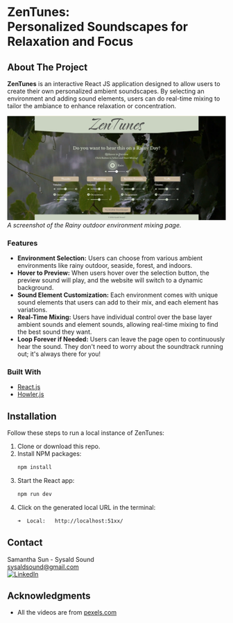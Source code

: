 # ZenTunes: <br> Personalized Soundscapes for Relaxation and Focus

<!-- ABOUT THE PROJECT -->

## About The Project

**ZenTunes** is an interactive React JS application designed to allow users to create their own personalized ambient soundscapes. By selecting an environment and adding sound elements, users can do real-time mixing to tailor the ambiance to enhance relaxation or concentration.

![screenshot of rainy page](public/assets/images/Rainy-Page.png)
_A screenshot of the Rainy outdoor environment mixing page._



### Features

- **Environment Selection:** Users can choose from various ambient environments like rainy outdoor, seaside, forest, and indoors.
- **Hover to Preview:** When users hover over the selection button, the preview sound will play, and the website will switch to a dynamic background.
- **Sound Element Customization:** Each environment comes with unique sound elements that users can add to their mix, and each element has variations.
- **Real-Time Mixing:** Users have individual control over the base layer ambient sounds and element sounds, allowing real-time mixing to find the best sound they want.
- **Loop Forever if Needed:** Users can leave the page open to continuously hear the sound. They don't need to worry about the soundtrack running out; it's always there for you!

### Built With

- [React.js]
- [Howler.js]

<!-- GETTING STARTED -->

## Installation

Follow these steps to run a local instance of ZenTunes:

1. Clone or download this repo.
2. Install NPM packages:
   ```sh
   npm install
   ```
3. Start the React app:
   ```sh
   npm run dev
   ```
4. Click on the generated local URL in the terminal:
   ```sh
   ➜  Local:   http://localhost:51xx/
   ```

<!-- CONTACT -->

## Contact

Samantha Sun - Sysald Sound  
sysaldsound@gmail.com  
[![LinkedIn][linkedin-shield]][linkedin-url]

<!-- ACKNOWLEDGMENTS -->

## Acknowledgments

- All the videos are from [pexels.com]

<!-- MARKDOWN LINKS & IMAGES -->

[linkedin-shield]: https://img.shields.io/badge/-LinkedIn-black.svg?style=for-the-badge&logo=linkedin&colorB=555
[linkedin-url]: https://linkedin.com/in/sysaldsound
[React.js]: https://reactjs.org/
[Howler.js]: https://howlerjs.com/
[pexels.com]: https://www.pexels.com/
